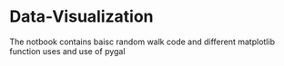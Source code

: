 # Data-Visualization
The notbook contains baisc random walk code and different matplotlib function uses and use of pygal

